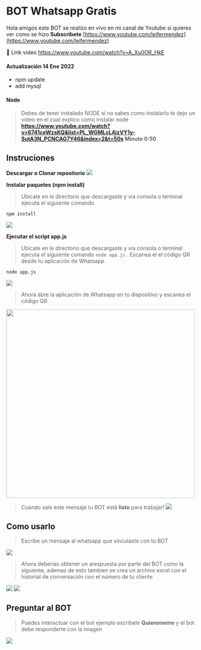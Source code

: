 # BOT Whatsapp Gratis

Hola amigos este BOT se realizo en vivo en mi canal de Youtube si quieres ver como se hizo __Subscribete__
[https://www.youtube.com/leifermendez](https://www.youtube.com/leifermendez)

🤖 Link video https://www.youtube.com/watch?v=A_Xu0OR_HkE

#### Actualización 14 Ene 2022
- npm update
- add mysql

#### Node 
> Debes de tener instalado NODE si no sabes como instalarlo te dejo un video en el cual explico como instalar node
__https://www.youtube.com/watch?v=6741ceWzsKQ&list=PL_WGMLcL4jzVY1y-SutA3N_PCNCAG7Y46&index=2&t=50s Minuto 0:50__ 

## Instruciones
__Descargar o Clonar repositorio__
![](https://i.imgur.com/4iEKZIc.png)

__Instalar paquetes (npm install)__
> Ubicate en le directorio que descargaste y via consola o terminal ejecuta el siguiente comando

`npm install` 

![](https://i.imgur.com/MoVGCUl.png)

__Ejecutar el script app.js__
> Ubicate en le directorio que descargaste y via consola o terminal ejecuta el siguiente comando `node app.js` .
Escanea el el código QR desde tu aplicación de Whatsapp

`node app.js`

![](https://i.imgur.com/lIP0tLb.png)

> Ahora abre la aplicación de Whatsapp en tu dispositivo y escanea el código QR
<img src="https://i.imgur.com/RSbPtat.png" width="500"  />

> Cuando sale este mensaje tu BOT está __listo__ para trabajar!
![](https://i.imgur.com/KVOm7Yv.png)

## Como usarlo
> Escribe un mensaje al whatsapp que vinculaste con tu BOT

![](https://i.imgur.com/OSUgljQ.png)

> Ahora deberías  obtener un arespuesta por parte del BOT como la siguiente, ademas de esto tambien se crea un archivo excel
con el historial de conversación  con el número de tu cliente

![](https://i.imgur.com/lrMLgR8.png)
![](https://i.imgur.com/UYcoUSV.png)

## Preguntar al BOT
> Puedes interactuar con el bot ejemplo escribele __Quieromeme__ y el bot debe responderte con la imagen

![](https://i.imgur.com/cNAS51I.png)
